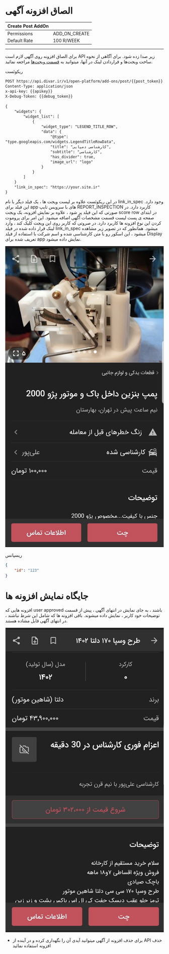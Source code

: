 # الصاق افزونه آگهی

| Create Post AddOn |               |
|-------------------|---------------|
| Permissions       | ADD_ON_CREATE |
| Default Rate      | 100 R/WEEK    |

---

برای الصاق افزونه روی آگهی لازم است
API
زیر صدا زده شود. برای آگاهی از نحوه ساخت ویجت‌ها و قراردادن لینک در آنها، میتوانید به [قسمت ویجت‌ها](../widgets/index.md) مراجعه نمائید.

ریکوئست

```http request
POST https://api.divar.ir/v1/open-platform/add-ons/post/{{post_token}}
Content-Type: application/json
x-api-key: {{apikey}}
X-Debug-Token: {{debug_token}}

{
    "widgets": {
        "widget_list": [
            {
                "widget_type": "LEGEND_TITLE_ROW",
                "data": {
                    "@type": "type.googleapis.com/widgets.LegendTitleRowData",
                    "title": "کارشناسی دمپایی",
                    "subtitle": "کارشناسی",
                    "has_divider": true,
                    "image_url": "logo"
                }
            }
        ]
    }
    "link_in_spec": "https://your.site.ir"
}
```
در این ریکوئست علاوه بر لیست ویجت ها ، یک فیلد دیگر با نام link_in_spec وجود دارد. این فیلد برای app های با سرویس تایپ REPORT_INSPECTION کاربرد دارد. در صورتی که این فیلد پر شود ، علاوه بر نمایش افزونه، یک ویجت score row در ابتدای صفحه ی پست لیست قسمت مشخصات آگهی اضافه میشود. این امر برای پروموت کردن این نوع افزونه ها کاربرد دارد. در صروتی که کاربر روی این ویجت کلیک کند ، وارد لینک قرار داده شده در فیلد link_in_spec میشود.
همانطور که در تصویر زیر مشاهده میشود ، این اسکور رو با متن کارشناسی شده و اسم شرکت با استفاده از فیلد Display تعریف شده برای app نمایش داده میشود.

![ScreenShot](promoted_addon_spec_head.png)

ریسپانس

```json
{
    "id": "123"
}
```

# جایگاه نمایش افزونه ها
افزونه هایی که user approved باشند ، به جای نمایش در انتهای آگهی ، پیش از قسمت توضیحات خود کاربر ، نمایش داده میشوند. باقی افزونه ها که شامل این شرط نباشند ، در انتهای آگهی قابل مشاده هستند.

![ScreenShot](promoted_addon_spec_tail.png)

- برای حذف افزونه از آگهی میتوانید آیدی آن را نگهداری کرده و در آینده از API خذف افزونه استفاده نمائید
